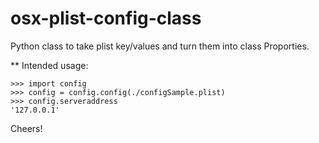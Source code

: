 # osx-plist-config-class
Python class to take plist key/values and turn them into class Proporties.

** 
Intended usage:

	>>> import config
	>>> config = config.config(./configSample.plist)
	>>> config.serveraddress
	'127.0.0.1'



Cheers!
